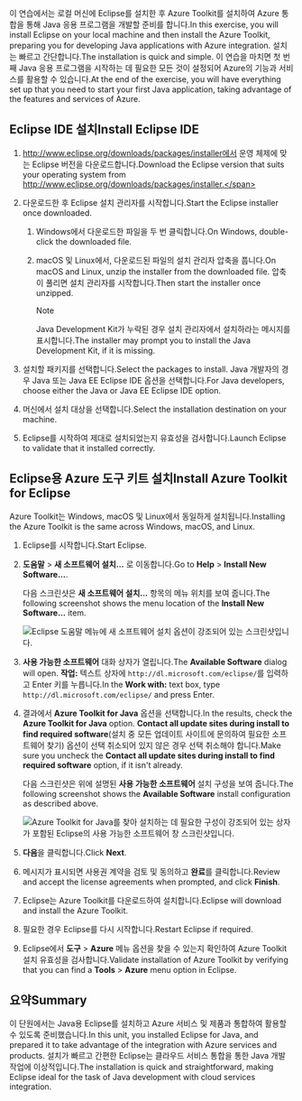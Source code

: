 <span data-ttu-id="95a6a-101">이 연습에서는 로컬 머신에 Eclipse를 설치한 후 Azure Toolkit를 설치하여 Azure 통합을 통해 Java 응용 프로그램을 개발할 준비를 합니다.</span><span class="sxs-lookup"><span data-stu-id="95a6a-101">In this exercise, you will install Eclipse on your local machine and then install the Azure Toolkit, preparing you for developing Java applications with Azure integration.</span></span> <span data-ttu-id="95a6a-102">설치는 빠르고 간단합니다.</span><span class="sxs-lookup"><span data-stu-id="95a6a-102">The installation is quick and simple.</span></span> <span data-ttu-id="95a6a-103">이 연습을 마치면 첫 번째 Java 응용 프로그램을 시작하는 데 필요한 모든 것이 설정되어 Azure의 기능과 서비스를 활용할 수 있습니다.</span><span class="sxs-lookup"><span data-stu-id="95a6a-103">At the end of the exercise, you will have everything set up that you need to start your first Java application, taking advantage of the features and services of Azure.</span></span>

## <a name="install-eclipse-ide"></a><span data-ttu-id="95a6a-104">Eclipse IDE 설치</span><span class="sxs-lookup"><span data-stu-id="95a6a-104">Install Eclipse IDE</span></span>

1. <span data-ttu-id="95a6a-105">http://www.eclipse.org/downloads/packages/installer에서 운영 체제에 맞는 Eclipse 버전을 다운로드합니다.</span><span class="sxs-lookup"><span data-stu-id="95a6a-105">Download the Eclipse version that suits your operating system from http://www.eclipse.org/downloads/packages/installer.</span></span>

1. <span data-ttu-id="95a6a-106">다운로드한 후 Eclipse 설치 관리자를 시작합니다.</span><span class="sxs-lookup"><span data-stu-id="95a6a-106">Start the Eclipse installer once downloaded.</span></span>

    1. <span data-ttu-id="95a6a-107">Windows에서 다운로드한 파일을 두 번 클릭합니다.</span><span class="sxs-lookup"><span data-stu-id="95a6a-107">On Windows, double-click the downloaded file.</span></span>

    1. <span data-ttu-id="95a6a-108">macOS 및 Linux에서, 다운로드된 파일의 설치 관리자 압축을 풉니다.</span><span class="sxs-lookup"><span data-stu-id="95a6a-108">On macOS and Linux, unzip the installer from the downloaded file.</span></span> <span data-ttu-id="95a6a-109">압축이 풀리면 설치 관리자를 시작합니다.</span><span class="sxs-lookup"><span data-stu-id="95a6a-109">Then start the installer once unzipped.</span></span>

        > [!NOTE]
        > <span data-ttu-id="95a6a-110">Java Development Kit가 누락된 경우 설치 관리자에서 설치하라는 메시지를 표시합니다.</span><span class="sxs-lookup"><span data-stu-id="95a6a-110">The installer may prompt you to install the Java Development Kit, if it is missing.</span></span>

1. <span data-ttu-id="95a6a-111">설치할 패키지를 선택합니다.</span><span class="sxs-lookup"><span data-stu-id="95a6a-111">Select the packages to install.</span></span> <span data-ttu-id="95a6a-112">Java 개발자의 경우 Java 또는 Java EE Eclipse IDE 옵션을 선택합니다.</span><span class="sxs-lookup"><span data-stu-id="95a6a-112">For Java developers, choose either the Java or Java EE Eclipse IDE option.</span></span>

1. <span data-ttu-id="95a6a-113">머신에서 설치 대상을 선택합니다.</span><span class="sxs-lookup"><span data-stu-id="95a6a-113">Select the installation destination on your machine.</span></span>

1. <span data-ttu-id="95a6a-114">Eclipse를 시작하여 제대로 설치되었는지 유효성을 검사합니다.</span><span class="sxs-lookup"><span data-stu-id="95a6a-114">Launch Eclipse to validate that it installed correctly.</span></span>

## <a name="install-azure-toolkit-for-eclipse"></a><span data-ttu-id="95a6a-115">Eclipse용 Azure 도구 키트 설치</span><span class="sxs-lookup"><span data-stu-id="95a6a-115">Install Azure Toolkit for Eclipse</span></span>

<span data-ttu-id="95a6a-116">Azure Toolkit는 Windows, macOS 및 Linux에서 동일하게 설치됩니다.</span><span class="sxs-lookup"><span data-stu-id="95a6a-116">Installing the Azure Toolkit is the same across Windows, macOS, and Linux.</span></span>

1. <span data-ttu-id="95a6a-117">Eclipse를 시작합니다.</span><span class="sxs-lookup"><span data-stu-id="95a6a-117">Start Eclipse.</span></span>

1. <span data-ttu-id="95a6a-118">**도움말** > **새 소프트웨어 설치...** 로 이동합니다.</span><span class="sxs-lookup"><span data-stu-id="95a6a-118">Go to **Help** > **Install New Software...**.</span></span>

    <span data-ttu-id="95a6a-119">다음 스크린샷은 **새 소프트웨어 설치...** 항목의 메뉴 위치를 보여 줍니다.</span><span class="sxs-lookup"><span data-stu-id="95a6a-119">The following screenshot shows the menu location of the **Install New Software...** item.</span></span>

    ![Eclipse 도움말 메뉴에 새 소프트웨어 설치 옵션이 강조되어 있는 스크린샷입니다.](../media/7-eclipse-install-new-software.png)

1. <span data-ttu-id="95a6a-121">**사용 가능한 소프트웨어** 대화 상자가 열립니다.</span><span class="sxs-lookup"><span data-stu-id="95a6a-121">The **Available Software** dialog will open.</span></span> <span data-ttu-id="95a6a-122">**작업:** 텍스트 상자에 `http://dl.microsoft.com/eclipse/`를 입력하고 Enter 키를 누릅니다.</span><span class="sxs-lookup"><span data-stu-id="95a6a-122">In the **Work with:** text box, type `http://dl.microsoft.com/eclipse/` and press Enter.</span></span>

1. <span data-ttu-id="95a6a-123">결과에서 **Azure Toolkit for Java** 옵션을 선택합니다.</span><span class="sxs-lookup"><span data-stu-id="95a6a-123">In the results, check the **Azure Toolkit for Java** option.</span></span> <span data-ttu-id="95a6a-124">**Contact all update sites during install to find required software**(설치 중 모든 업데이트 사이트에 문의하여 필요한 소프트웨어 찾기) 옵션이 선택 취소되어 있지 않은 경우 선택 취소해야 합니다.</span><span class="sxs-lookup"><span data-stu-id="95a6a-124">Make sure you uncheck the **Contact all update sites during install to find required software** option, if it isn't already.</span></span>

    <span data-ttu-id="95a6a-125">다음 스크린샷은 위에 설명된 **사용 가능한 소프트웨어** 설치 구성을 보여 줍니다.</span><span class="sxs-lookup"><span data-stu-id="95a6a-125">The following screenshot shows the **Available Software** install configuration as described above.</span></span>

    ![Azure Toolkit for Java를 찾아 설치하는 데 필요한 구성이 강조되어 있는 상자가 포함된 Eclipse의 사용 가능한 소프트웨어 창 스크린샷입니다.](../media/7-eclipse-download-azure-toolkit-for-java.png)

1. <span data-ttu-id="95a6a-127">**다음**을 클릭합니다.</span><span class="sxs-lookup"><span data-stu-id="95a6a-127">Click **Next**.</span></span>

1. <span data-ttu-id="95a6a-128">메시지가 표시되면 사용권 계약을 검토 및 동의하고 **완료**를 클릭합니다.</span><span class="sxs-lookup"><span data-stu-id="95a6a-128">Review and accept the license agreements when prompted, and click **Finish**.</span></span>

1. <span data-ttu-id="95a6a-129">Eclipse는 Azure Toolkit를 다운로드하여 설치합니다.</span><span class="sxs-lookup"><span data-stu-id="95a6a-129">Eclipse will download and install the Azure Toolkit.</span></span>

1. <span data-ttu-id="95a6a-130">필요한 경우 Eclipse를 다시 시작합니다.</span><span class="sxs-lookup"><span data-stu-id="95a6a-130">Restart Eclipse if required.</span></span>

1. <span data-ttu-id="95a6a-131">Eclipse에서 **도구** > **Azure** 메뉴 옵션을 찾을 수 있는지 확인하여 Azure Toolkit 설치 유효성을 검사합니다.</span><span class="sxs-lookup"><span data-stu-id="95a6a-131">Validate installation of Azure Toolkit by verifying that you can find a **Tools** > **Azure** menu option in Eclipse.</span></span>

## <a name="summary"></a><span data-ttu-id="95a6a-132">요약</span><span class="sxs-lookup"><span data-stu-id="95a6a-132">Summary</span></span>

<span data-ttu-id="95a6a-133">이 단원에서는 Java용 Eclipse를 설치하고 Azure 서비스 및 제품과 통합하여 활용할 수 있도록 준비했습니다.</span><span class="sxs-lookup"><span data-stu-id="95a6a-133">In this unit, you installed Eclipse for Java, and prepared it to take advantage of the integration with Azure services and products.</span></span> <span data-ttu-id="95a6a-134">설치가 빠르고 간편한 Eclipse는 클라우드 서비스 통합을 통한 Java 개발 작업에 이상적입니다.</span><span class="sxs-lookup"><span data-stu-id="95a6a-134">The installation is quick and straightforward, making Eclipse ideal for the task of Java development with cloud services integration.</span></span>
